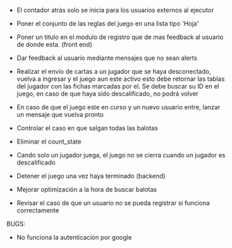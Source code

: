 - El contador atrás solo se inicia para los usuarios externos al ejecutor

- Poner el conjunto de las reglas del juego en una lista tipo 'Hoja'

- Poner un titulo en el modulo de registro que de mas feedback al usuario de donde esta. (front end)

- Dar feedback al usuario mediante mensajes que no sean alerts

- Realizar el envío de cartas a un jugador que se haya desconectado, vuelva a ingresar y el juego aun este activo esto debe retornar las tablas del jugador con las fichas marcadas por el. Se debe buscar su ID en el juego, en caso de que haya sido descalificado, no podrá volver

- En caso de que el juego este en curso y un nuevo usuario entre, lanzar un mensaje que vuelva pronto 

- Controlar el caso en que salgan todas las balotas 

- Eliminar el count_state

- Cando solo un jugador juega, el juego no se cierra cuando un jugador es descalificado

- Detener el juego una vez haya terminado (backend)

- Mejorar optimización a la hora de buscar balotas

- Revisar el caso de que un usuario no se pueda registrar si funciona correctamente

BUGS:
 - No funciona la autenticación por google